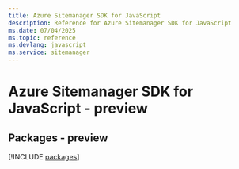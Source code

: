 ```yaml
---
title: Azure Sitemanager SDK for JavaScript
description: Reference for Azure Sitemanager SDK for JavaScript
ms.date: 07/04/2025
ms.topic: reference
ms.devlang: javascript
ms.service: sitemanager
---
```

# Azure Sitemanager SDK for JavaScript - preview
## Packages - preview
[!INCLUDE [packages](sitemanager-index.md)]